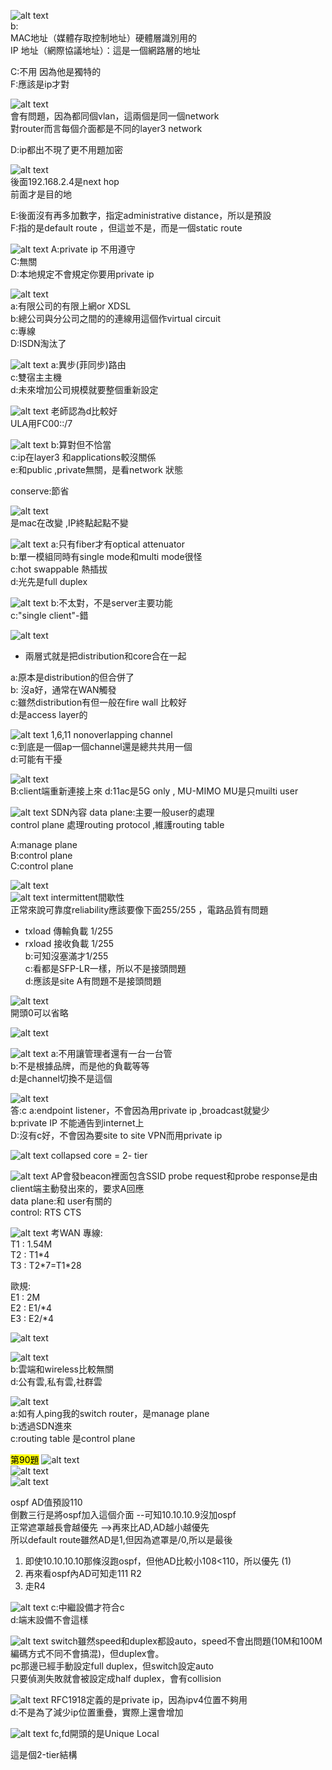 ![alt text](image.png)  
b:  
MAC地址（媒體存取控制地址）硬體層識別用的    
IP 地址（網際協議地址）：這是一個網路層的地址     

C:不用 因為他是獨特的  
F:應該是ip才對  















![alt text](image-1.png)  
會有問題，因為都同個vlan，這兩個是同一個network  
對router而言每個介面都是不同的layer3 network  

D:ip都出不現了更不用題加密    





















![alt text](image-2.png)  
後面192.168.2.4是next hop    
前面才是目的地  

E:後面沒有再多加數字，指定administrative distance，所以是預設  
F:指的是default route ，但這並不是，而是一個static route     























![alt text](image-3.png)
A:private ip 不用遵守  
C:無關    
D:本地規定不會規定你要用private ip  
























![alt text](image-4.png)  
a:有限公司的有限上網or XDSL   
b:總公司與分公司之間的的連線用這個作virtual circuit  
c:專線  
D:ISDN淘汰了  
















![alt text](image-5.png)
a:異步(菲同步)路由  
c:雙宿主主機    
d:未來增加公司規模就要整個重新設定   


















![alt text](image-6.png)
老師認為d比較好  
ULA用FC00::/7   




























![alt text](image-7.png)
b:算對但不恰當  
c:ip在layer3 和applications較沒關係    
e:和public ,private無關，是看network 狀態  

conserve:節省  

















![alt text](image-8.png)  
是mac在改變 ,IP終點起點不變  




















![alt text](image-9.png)
a:只有fiber才有optical attenuator  
b:單一模組同時有single mode和multi mode很怪  
c:hot swappable 熱插拔  
d:光先是full duplex  
























![alt text](image-10.png)
b:不太對，不是server主要功能  
c:"single client"-錯  

















![alt text](image-11.png)  
+ 兩層式就是把distribution和core合在一起     

a:原本是distribution的但合併了  
b: 沒a好，通常在WAN觸發  
c:雖然distribution有但一般在fire wall 比較好   
d:是access layer的   
















![alt text](image-13.png)
1,6,11 nonoverlapping channel   
c:到底是一個ap一個channel還是總共共用一個  
d:可能有干擾  

















![alt text](image-14.png)  
B:client端重新連接上來
d:11ac是5G only  , MU-MIMO  MU是只muilti user    






















![alt text](image-15.png)
SDN內容
data plane:主要一般user的處理  
control plane 處理routing protocol ,維護routing table  

A:manage plane  
B:control plane  
C:control plane    
















![alt text](image-16.png)  
![alt text](image-17.png)
intermittent間歇性  
正常來說可靠度reliability應該要像下面255/255  ，電路品質有問題  
+ txload 傳輸負載 1/255  
+ rxload 接收負載 1/255  
b:可知沒塞滿才1/255  
c:看都是SFP-LR一樣，所以不是接頭問題  
d:應該是site A有問題不是接頭問題  


 
































![alt text](image-18.png)  
 開頭0可以省略  
















 ![alt text](image-19.png)  













![alt text](image-20.png)
 a:不用讓管理者還有一台一台管  
 b:不是根據品牌，而是他的負載等等  
 d:是channel切換不是這個
  
























![alt text](image-21.png)  
答:c
a:endpoint listener，不會因為用private ip ,broadcast就變少  
b:private IP 不能通告到internet上   
D:沒有c好，不會因為要site to site VPN而用private ip    



























![alt text](image-22.png)
collapsed core = 2- tier  





















![alt text](image-23.png)
AP會發beacon裡面包含SSID
probe request和probe response是由client端主動發出來的，要求A回應  
data plane:和 user有關的  
control: RTS CTS  





















![alt text](image-24.png)
考WAN
專線:  
T1 :  1.54M  
T2 :  T1*4  
T3 :  T2\*7=T1\*28  


歐規:   
E1 : 2M  
E2 : E1/*4  
E3 : E2/*4   



























![alt text](image-25.png)  












![alt text](image-26.png)  
b:雲端和wireless比較無關    
d:公有雲,私有雲,社群雲  
  




















![alt text](image-27.png)  
a:如有人ping我的switch router，是manage plane  
b:透過SDN進來  
c:routing table 是control plane  

















<mark>第90題</mark>
![alt text](image-28.png)  
![alt text](image-29.png)   
![alt text](image-30.png)

ospf AD值預設110  
倒數三行是將ospf加入這個介面  --可知10.10.10.9沒加ospf  
正常遮罩越長會越優先 -->再來比AD,AD越小越優先    
所以default route雖然AD是1,但因為遮罩是/0,所以是最後  

1. 即使10.10.10.10那條沒跑ospf，但他AD比較小108<110，所以優先 (1)  
2. 再來看ospf內AD可知走111 R2  
3. 走R4  









































![alt text](image-31.png)
c:中繼設備才符合c  
d:端末設備不會這樣  













![alt text](image-32.png)
switch雖然speed和duplex都設auto，speed不會出問題(10M和100M編碼方式不同不會搞混)，但duplex會。    
pc那邊已經手動設定full duplex，但switch設定auto    
只要偵測失敗就會被設定成half duplex，會有collision



























![alt text](image-33.png)
RFC1918定義的是private ip，因為ipv4位置不夠用    
d:不是為了減少ip位置重疊，實際上還會增加  
  






















![alt text](image-34.png)
fc,fd開頭的是Unique Local  























這是個2-tier結構  
















 


















